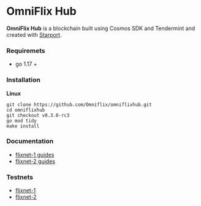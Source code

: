 # OmniFlix Hub

**OmniFlix Hub** is a blockchain built using Cosmos SDK and Tendermint and created
with [Starport](https://github.com/tendermint/starport).

### Requiremets

- go 1.17 +

### Installation

**Linux**

```
git clone https://github.com/Omniflix/omniflixhub.git
cd omniflixhub
git checkout v0.3.0-rc3
go mod tidy
make install
```

### Documentation

- [flixnet-1 guides](https://github.com/OmniFlix/docs/tree/main/guides/testnets/flixnet-1)
- [flixnet-2 guides](https://github.com/OmniFlix/docs/tree/main/guides/testnets/flixnet-2)

### Testnets

- [flixnet-1](https://github.com/OmniFlix/testnets/tree/main/flixnet-1)
- [flixnet-2](https://github.com/OmniFlix/testnets/tree/main/flixnet-2)
